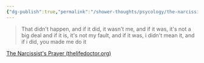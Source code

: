 ```yaml
---
{"dg-publish":true,"permalink":"/shower-thoughts/psycology/the-narcissist-s-prayer/","dgPassFrontmatter":true}
---
```


> That didn't happen, and if it did, it wasn't me, and if it was, it's not a big deal and if it is, it's not my fault, and if it was, i didn't mean it, and if i did, you made me do it

[The Narcissist's Prayer (thelifedoctor.org)](https://www.thelifedoctor.org/the-narcissist-s-prayer)